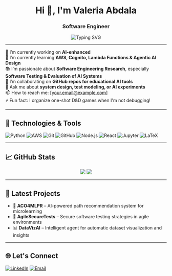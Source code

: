 <h1 align="center">Hi 👋, I'm Valeria Abdala</h1>
<h3 align="center">Software Engineer</h3>

<p align="center">
  <img src="https://readme-typing-svg.demolab.com?font=Fira+Code&pause=1000&center=true&vCenter=true&width=435&lines=Welcome+to+my+GitHub!;Machine+Learning+Lover;Software+Testing+Researcher;Open+Source+Contributor" alt="Typing SVG" />
</p>

---

🔭 I’m currently working on **AI-enhanced**  
🌱 I’m currently learning **AWS, Cognito, Lambda Functions & Agentic AI Design**  
📚 I’m passionate about **Software Engineering Research**, especially **Software Testing & Evaluation of AI Systems**  
👯 I’m collaborating on **GitHub repos for educational AI tools**  
💬 Ask me about **system design, test modeling, or AI experiments**  
📫 How to reach me: [your.email@example.com]  
⚡ Fun fact: I organize one-shot D&D games when I'm not debugging!

---

## 🧰 Technologies & Tools
![Python](https://img.shields.io/badge/Python-3776AB?style=for-the-badge&logo=python&logoColor=white)
![AWS](https://img.shields.io/badge/AWS-232F3E?style=for-the-badge&logo=amazon-aws&logoColor=white)
![Git](https://img.shields.io/badge/Git-F05032?style=for-the-badge&logo=git&logoColor=white)
![GitHub](https://img.shields.io/badge/GitHub-181717?style=for-the-badge&logo=github&logoColor=white)
![Node.js](https://img.shields.io/badge/Node.js-339933?style=for-the-badge&logo=nodedotjs&logoColor=white)
![React](https://img.shields.io/badge/React-61DAFB?style=for-the-badge&logo=react&logoColor=black)
![Jupyter](https://img.shields.io/badge/Jupyter-F37626?style=for-the-badge&logo=jupyter&logoColor=white)
![LaTeX](https://img.shields.io/badge/LaTeX-008080?style=for-the-badge&logo=latex&logoColor=white)

---

## 📈 GitHub Stats

<p align="center">
  <img src="https://github-readme-stats.vercel.app/api?username=TuUsuario&show_icons=true&theme=radical" />
  <img src="https://github-readme-streak-stats.herokuapp.com/?user=TuUsuario&theme=radical" />
</p>

---

## 📝 Latest Projects
- 🔬 **ACO4MLPR** – AI-powered path recommendation system for microlearning
- 🔐 **AgileSecureTests** – Secure software testing strategies in agile environments
- 📊 **DataVizAI** – Intelligent agent for automatic dataset visualization and insights

---

## 🌐 Let's Connect
[![LinkedIn](https://img.shields.io/badge/-LinkedIn-blue?style=for-the-badge&logo=linkedin&logoColor=white)](https://linkedin.com/in/TuPerfil)
[![Email](https://img.shields.io/badge/Email-D14836?style=for-the-badge&logo=gmail&logoColor=white)](mailto:your.email@example.com)

